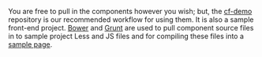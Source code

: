 

You are free to pull in the components however you wish;
but, the [cf-demo](https://github.com/cfpb/cf-demo)
repository is our recommended workflow for using them.
It is also a sample front-end project.
[Bower](http://bower.io/) and [Grunt](http://gruntjs.com/) are used
to pull component source files in to sample project Less and JS files
and for compiling these files into a [sample page](https://cfpb.github.io/cf-demo/).
